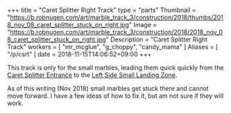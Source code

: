 +++
title = "Caret Splitter Right Track"
type = "parts"
Thumbnail = "https://b.robnugen.com/art/marble_track_3/construction/2018/thumbs/2018_nov_08_caret_splitter_stuck_on_right.jpg"
Image = "https://b.robnugen.com/art/marble_track_3/construction/2018/2018_nov_08_caret_splitter_stuck_on_right.jpg"
Description = "Caret Splitter Right Track"
workers = [
    "mr_mcglue",
    "g_choppy",
    "candy_mama"
]
Aliases = [
    "/p/csrt"
]
date = 2018-11-15T14:06:52+09:00
+++

This track is only for the small marbles, leading them quick quickly from the [Caret Splitter Entrance](/p/cs) to the [Left Side Small Landing Zone](/p/lsslz).

As of this writing (Nov 2018) small marbles get stuck there and cannot move forward.  I have a few ideas of how to fix it, but am not sure if they will work.
